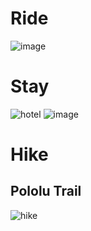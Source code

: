 # Ride
![image](https://user-images.githubusercontent.com/35510446/122437294-6ee78f00-cf4e-11eb-9d51-985c19331241.png)

# Stay
![hotel](https://user-images.githubusercontent.com/35510446/122445349-52e7eb80-cf56-11eb-8bce-ce78fd5d96bc.gif)
![image](https://user-images.githubusercontent.com/35510446/122437132-452e6800-cf4e-11eb-9e48-11947bb78513.png)

# Hike
## Pololu Trail
![hike](https://user-images.githubusercontent.com/35510446/122445633-95a9c380-cf56-11eb-86ae-cf8e05eb3733.jpg)
